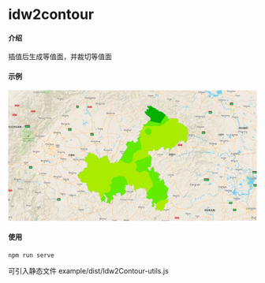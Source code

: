 # idw2contour

#### 介绍
插值后生成等值面，并裁切等值面

#### 示例
![输入图片说明](https://github.com/giserAn/idw2contour/blob/master/example/Snipaste_2021-12-20_16-50-28.png)

#### 使用

```
npm run serve
```

可引入静态文件 example/dist/Idw2Contour-utils.js

